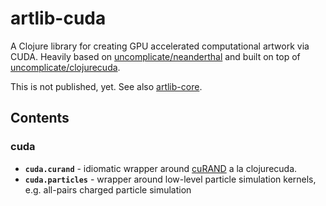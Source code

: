 # artlib-cuda

A Clojure library for creating GPU accelerated computational artwork via CUDA. Heavily based on [uncomplicate/neanderthal](https://github.com/uncomplicate/neanderthal) and built on top of [uncomplicate/clojurecuda](https://github.com/uncomplicate/clojurecuda).

This is not published, yet. See also [artlib-core](https://github.com/sdedovic/artlib-core).

## Contents
### cuda
- **`cuda.curand`** - idiomatic wrapper around [cuRAND](https://developer.nvidia.com/curand) a la clojurecuda. 
- **`cuda.particles`** - wrapper around low-level particle simulation kernels, e.g. all-pairs charged particle simulation